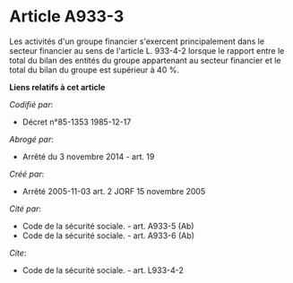 # Article A933-3

Les activités d'un groupe financier s'exercent principalement dans le secteur financier au sens de l'article L. 933-4-2
lorsque le rapport entre le total du bilan des entités du groupe appartenant au secteur financier et le total du bilan du
groupe est supérieur à 40 %.

**Liens relatifs à cet article**

_Codifié par_:

  - Décret n°85-1353 1985-12-17

_Abrogé par_:

  - Arrêté du 3 novembre 2014 - art. 19

_Créé par_:

  - Arrêté 2005-11-03 art. 2 JORF 15 novembre 2005

_Cité par_:

  - Code de la sécurité sociale. - art. A933-5 (Ab)
  - Code de la sécurité sociale. - art. A933-6 (Ab)

_Cite_:

  - Code de la sécurité sociale. - art. L933-4-2
